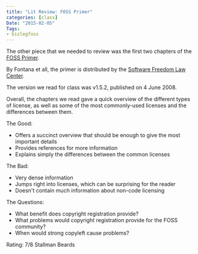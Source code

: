 ```yaml
---
title: "Lit Review: FOSS Primer"
categories: [class]
Date: "2015-02-05"
Tags:
- bizlegfoss
---
```


The other piece that we needed to review was the first two chapters of the [FOSS Primer][].

By Fontana et all, the primer is distributed by the [Software Freedom Law Center][SFLC].

The version we read for class was v1.5.2, published on 4 June 2008.

Overall, the chapters we read gave a quick overview of the different types of license,
as well as some of the most commonly-used licenses and the differences between them.

The Good:

- Offers a succinct overview that should be enough to give the most important details
- Provides references for more information
- Explains simply the differences between the common licenses

The Bad:

- Very dense information
- Jumps right into licenses, which can be surprising for the reader
- Doesn't contain much information about non-code licensing

The Questions:

- What benefit does copyright registration provide?
- What problems would copyright registration provide for the FOSS community?
- When would strong copyleft cause problems?

Rating: 7/8 Stallman Beards

[FOSS Primer]: http://bizlegfoss-ritigm.rhcloud.com/static/books/foss-primer.pdf
[SFLC]: http://www.softwarefreedom.org
